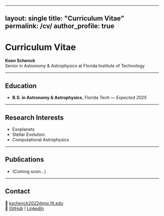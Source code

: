 
---
layout: single
title: "Curriculum Vitae"
permalink: /cv/
author_profile: true
---

# Curriculum Vitae

**Koen Schenck**  
Senior in Astronomy & Astrophysics at Florida Institute of Technology  

---

## Education
- **B.S. in Astronomy & Astrophysics**, Florida Tech — *Expected 2025*  

---

## Research Interests
- Exoplanets  
- Stellar Evolution  
- Computational Astrophysics  

---

## Publications
- (Coming soon…)

---

## Contact
📧 kschenck2022@my.fit.edu  
🔗 [GitHub](https://github.com/Koen04) | [LinkedIn](https://linkedin.com/in/koen-schenck)
